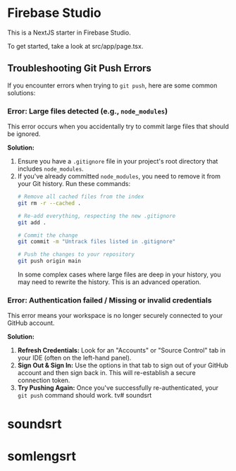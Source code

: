 # Firebase Studio

This is a NextJS starter in Firebase Studio.

To get started, take a look at src/app/page.tsx.

## Troubleshooting Git Push Errors

If you encounter errors when trying to `git push`, here are some common solutions:

### Error: Large files detected (e.g., `node_modules`)

This error occurs when you accidentally try to commit large files that should be ignored.

**Solution:**
1. Ensure you have a `.gitignore` file in your project's root directory that includes `node_modules`.
2. If you've already committed `node_modules`, you need to remove it from your Git history. Run these commands:
   ```bash
   # Remove all cached files from the index
   git rm -r --cached .
   
   # Re-add everything, respecting the new .gitignore
   git add .
   
   # Commit the change
   git commit -m "Untrack files listed in .gitignore"
   
   # Push the changes to your repository
   git push origin main
   ```
   In some complex cases where large files are deep in your history, you may need to rewrite the history. This is an advanced operation.

### Error: Authentication failed / Missing or invalid credentials

This error means your workspace is no longer securely connected to your GitHub account.

**Solution:**
1. **Refresh Credentials:** Look for an "Accounts" or "Source Control" tab in your IDE (often on the left-hand panel).
2. **Sign Out & Sign In:** Use the options in that tab to sign out of your GitHub account and then sign back in. This will re-establish a secure connection token.
3. **Try Pushing Again:** Once you've successfully re-authenticated, your `git push` command should work.
tv# soundsrt
# soundsrt
# somlengsrt
